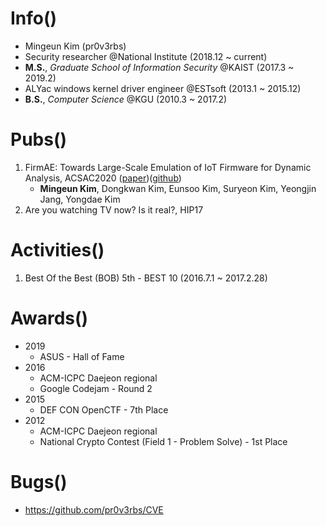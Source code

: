 # Info()
* Mingeun Kim (pr0v3rbs)
* Security researcher @National Institute (2018.12 ~ current)
* **M.S.**, *Graduate School of Information Security* @KAIST (2017.3 ~ 2019.2)
* ALYac windows kernel driver engineer @ESTsoft (2013.1 ~ 2015.12)
* **B.S.**, *Computer Science* @KGU (2010.3 ~ 2017.2)


# Pubs()
1. FirmAE: Towards Large-Scale Emulation of IoT Firmware for Dynamic Analysis, ACSAC2020 ([paper](https://syssec.kaist.ac.kr/pub/2020/kim_acsac2020.pdf))([github](https://github.com/pr0v3rbs/FirmAE))
   - **Mingeun Kim**, Dongkwan Kim, Eunsoo Kim, Suryeon Kim, Yeongjin Jang, Yongdae Kim
2. Are you watching TV now? Is it real?, HIP17

# Activities()
1. Best Of the Best (BOB) 5th - BEST 10 (2016.7.1 ~ 2017.2.28)

# Awards()
* 2019
  * ASUS - Hall of Fame
* 2016
  * ACM-ICPC Daejeon regional
  * Google Codejam - Round 2
* 2015
  * DEF CON OpenCTF - 7th Place
* 2012
  * ACM-ICPC Daejeon regional
  * National Crypto Contest (Field 1 - Problem Solve) - 1st Place

# Bugs()
* https://github.com/pr0v3rbs/CVE
